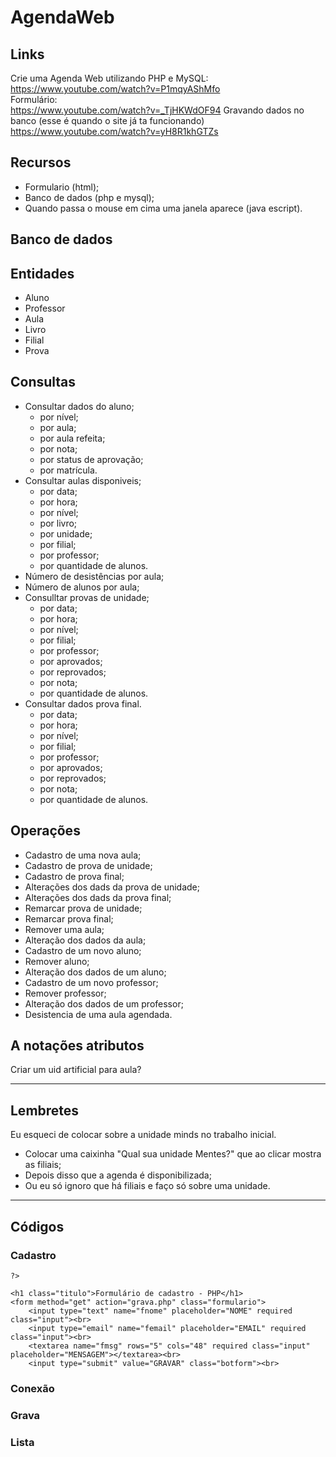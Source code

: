 # AgendaWeb
## Links
Crie uma Agenda Web utilizando PHP e MySQL: <br>
https://www.youtube.com/watch?v=P1mqyAShMfo <br>
Formulário: <br>
https://www.youtube.com/watch?v=_TjHKWdOF94
Gravando dados no banco (esse é quando o site já ta funcionando)
https://www.youtube.com/watch?v=yH8R1khGTZs

## Recursos
* Formulario (html);
* Banco de dados (php e mysql);
* Quando passa o mouse em cima uma janela aparece (java escript).

## Banco de dados
## Entidades
* Aluno
* Professor
* Aula
* Livro
* Filial
* Prova

## Consultas
* Consultar dados do aluno;
  * por nível;
  * por aula;
  * por aula refeita;
  * por nota;
  * por status de aprovação;
  * por matrícula.
* Consultar aulas disponiveis;
  * por data;
  * por hora;
  * por nível;
  * por livro;
  * por unidade;
  * por filial;
  * por professor;
  * por quantidade de alunos.
* Número de desistências por aula;
* Número de alunos por aula;
* Consulltar provas de unidade;
  * por data;
  * por hora;
  * por nível;
  * por filial;
  * por professor;
  * por aprovados;
  * por reprovados;
  * por nota;
  * por quantidade de alunos.
* Consultar dados prova final.
  * por data;
  * por hora;
  * por nível;
  * por filial;
  * por professor;
  * por aprovados;
  * por reprovados;
  * por nota;
  * por quantidade de alunos.

## Operações
* Cadastro de uma nova aula;
* Cadastro de prova de unidade;
* Cadastro de prova final;
* Alterações dos dads da prova de unidade;
* Alterações dos dads da prova final;
* Remarcar prova de unidade;
* Remarcar prova final;
* Remover uma aula;
* Alteração dos dados da aula;
* Cadastro de um novo aluno;
* Remover aluno;
* Alteração dos dados de um aluno;
* Cadastro de um novo professor;
* Remover professor;
* Alteração dos dados de um professor;
* Desistencia de uma aula agendada.

## A notações atributos
Criar um uid artificial para aula?

---

## Lembretes
Eu esqueci de colocar sobre a unidade minds no trabalho inicial.
  * Colocar uma caixinha "Qual sua unidade Mentes?" que ao clicar mostra as filiais;
  * Depois disso que a agenda é disponibilizada;
  * Ou eu só ignoro que há filiais e faço só sobre uma unidade.
  
---

## Códigos

### Cadastro

<!DOCTYPE html>
<html lang="en">
<head>
<meta charset="UTF-8">
<meta name="viewport"content="width=device-width, initial-scale="1.0">
<title>Mentes</title>
</head>
<body>
    <?php
        //Conxão com o banco
        $db = new PDO("mysql:host=localhost;dbname=mentes;charset=utf8","root","");
 
    ?>
</body>
<body>

    <h1 class="titulo">Formulário de cadastro - PHP</h1>
    <form method="get" action="grava.php" class="formulario">
        <input type="text" name="fnome" placeholder="NOME" required class="input"><br>
        <input type="email" name="femail" placeholder="EMAIL" required class="input"><br>
        <textarea name="fmsg" rows="5" cols="48" required class="input" placeholder="MENSAGEM"></textarea><br>
        <input type="submit" value="GRAVAR" class="botform"><br>

</body>        
</html>

### Conexão

<?php
    $conexao=myslqi_connect("localhost", "root", "", "mentes");
?>

### Grava

<?php
    include("conexao.php");

    $recnome=$_GET["fnome"];
    $recemail=$_GET["femail"];
    $recmsg=$_GET["fmsg"];

    mysqli_query($conexao, "insert into dados (nome, email, msg) values ("recnome", "recemail", "recmsg")");

    header("location:lista.php");
?>

### Lista


